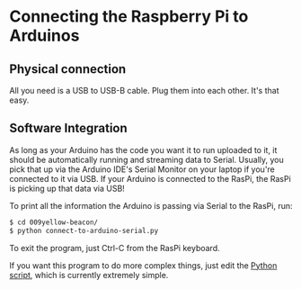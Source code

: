 # Connecting the Raspberry Pi to Arduinos

## Physical connection

All you need is a USB to USB-B cable. Plug them into each other. It's that easy.

## Software Integration

As long as your Arduino has the code you want it to run uploaded to it, it should be automatically running and streaming data to Serial. Usually, you pick that up via the Arduino IDE's Serial Monitor on your laptop if you're connected to it via USB. If your Arduino is connected to the RasPi, the RasPi is picking up that data via USB!

To print all the information the Arduino is passing via Serial to the RasPi, run:
```bash
$ cd 009yellow-beacon/
$ python connect-to-arduino-serial.py
```
To exit the program, just Ctrl-C from the RasPi keyboard.

If you want this program to do more complex things, just edit the [Python script](https://github.com/laurengulland/009yellow-beacon/blob/master/connect-to-arduino-serial.py), which is currently extremely simple.
